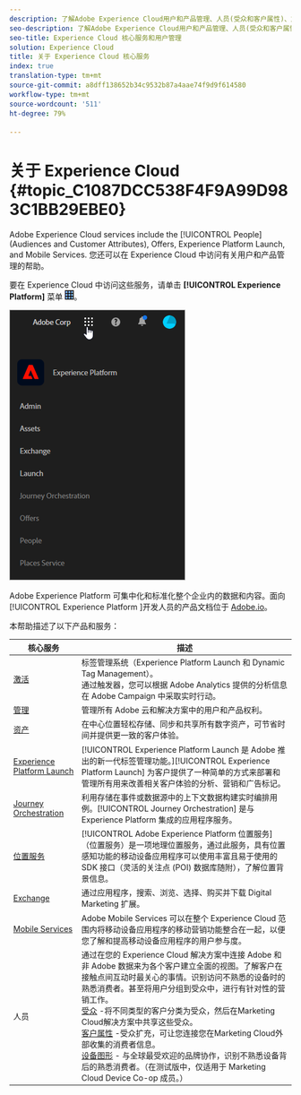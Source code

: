 ```yaml
---
description: 了解Adobe Experience Cloud用户和产品管理、人员(受众和客户属性)、旅程安排、优惠、地点、Experience Platform发布和移动服务。
seo-description: 了解Adobe Experience Cloud用户和产品管理、人员(受众和客户属性)、优惠、Experience Platform Launch和移动服务。
seo-title: Experience Cloud 核心服务和用户管理
solution: Experience Cloud
title: 关于 Experience Cloud 核心服务
index: true
translation-type: tm+mt
source-git-commit: a8dff138652b34c9532b87a4aae74f9d9f614580
workflow-type: tm+mt
source-wordcount: '511'
ht-degree: 79%

---
```



# 关于 Experience Cloud {#topic_C1087DCC538F4F9A99D983C1BB29EBE0}

Adobe Experience Cloud services include the [!UICONTROL People] (Audiences and Customer Attributes), Offers, Experience Platform Launch, and Mobile Services. 您还可以在 Experience Cloud 中访问有关用户和产品管理的帮助。

要在 Experience Cloud 中访问这些服务，请单击 **[!UICONTROL Experience Platform]** 菜单 ![](assets/menu-icon.png)。

![](assets/platform-core-services.png)

Adobe Experience Platform 可集中化和标准化整个企业内的数据和内容。面向 [!UICONTROL Experience Platform ]开发人员的产品文档位于 [Adobe.io](https://www.adobe.io/apis/experienceplatform/home/services.html)。

本帮助描述了以下产品和服务：

| 核心服务 | 描述 |
|--- |--- |
| [激活](activation/activation.md) | 标签管理系统（Experience Platform Launch 和 Dynamic Tag Management）。<br>通过触发器，您可以根据 Adobe Analytics 提供的分析信息在 Adobe Campaign 中采取实时行动。 |
| [管理](admin-getting-started/admin-getting-started.md) | 管理所有 Adobe 云和解决方案中的用户和产品权利。 |
| [资产](experience-cloud-assets/experience-cloud-assets.md) | 在中心位置轻松存储、同步和共享所有数字资产，可节省时间并提供更一致的客户体验。 |
| [Experience Platform Launch](https://docs.adobe.com/content/help/zh-Hans/launch/using/overview.translate.html) | [!UICONTROL Experience Platform Launch 是 Adobe 推出的新一代标签管理功能。][!UICONTROL Experience Platform Launch] 为客户提供了一种简单的方式来部署和管理所有用来改善相关客户体验的分析、营销和广告标记。 |
| [Journey Orchestration](https://docs.adobe.com/content/help/zh-Hans/journeys/using/journey-orchestration-home.html) | 利用存储在事件或数据源中的上下文数据构建实时编排用例。[!UICONTROL Journey Orchestration] 是与 Experience Platform 集成的应用程序服务。 |
| [位置服务](https://docs.adobe.com/content/help/en/places/using/home.html) | [!UICONTROL Adobe Experience Platform 位置服务]（位置服务）是一项地理位置服务，通过此服务，具有位置感知功能的移动设备应用程序可以使用丰富且易于使用的 SDK 接口（灵活的关注点 (POI) 数据库随附），了解位置背景信息。 |
| [Exchange](exchange.md) | 通过应用程序，搜索、浏览、选择、购买并下载 Digital Marketing 扩展。 |
| [Mobile Services](https://docs.adobe.com/content/help/zh-Hans/mobile-services/using/home.html) | Adobe Mobile Services 可以在整个 Experience Cloud 范围内将移动设备应用程序的移动营销功能整合在一起，以便您了解和提高移动设备应用程序的用户参与度。 |
| 人员 | 通过在您的 Experience Cloud 解决方案中连接 Adobe 和非 Adobe 数据来为各个客户建立全面的视图。了解客户在接触点间互动时最关心的事情。识别访问不熟悉的设备时的熟悉消费者。甚至将用户分组到受众中，进行有针对性的营销工作。<br>[受众](audience-library/audience-library.md) -将不同类型的客户分类为受众，然后在Marketing Cloud解决方案中共享这些受众。<br>[客户属性](attributes/attributes.md) -受众扩充，可让您连接您在Marketing Cloud外部收集的消费者信息。<br>[设备图形](https://landing.adobe.com/en/na/events/summit/275658-summit-co-op.html) - 与全球最受欢迎的品牌协作，识别不熟悉设备背后的熟悉消费者。（在测试版中，仅适用于 Marketing Cloud Device Co-op 成员。） |
